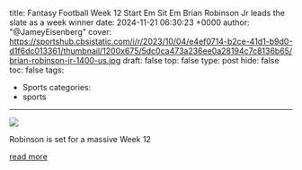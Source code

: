title: Fantasy Football Week 12 Start Em Sit Em Brian Robinson Jr leads the slate as a week winner
date: 2024-11-21 06:30:23 +0000
author: "@JameyEisenberg"
cover: https://sportshub.cbsistatic.com/i/r/2023/10/04/e4ef0714-b2ce-41d1-b9d0-d1f6dc013361/thumbnail/1200x675/5dc0ca473a236ee0a28194c7c8136b65/brian-robinson-jr-1400-us.jpg
draft: false
top: false
type: post
hide: false
toc: false
tags:
  - Sports
categories:
  - sports
---

![](https://sportshub.cbsistatic.com/i/r/2023/10/04/e4ef0714-b2ce-41d1-b9d0-d1f6dc013361/thumbnail/1200x675/5dc0ca473a236ee0a28194c7c8136b65/brian-robinson-jr-1400-us.jpg)

Robinson is set for a massive Week 12

[read more](https://www.cbssports.com/fantasy/football/news/fantasy-football-week-12-start-em-sit-em-brian-robinson-jr-leads-the-slate-as-a-week-winner/)

